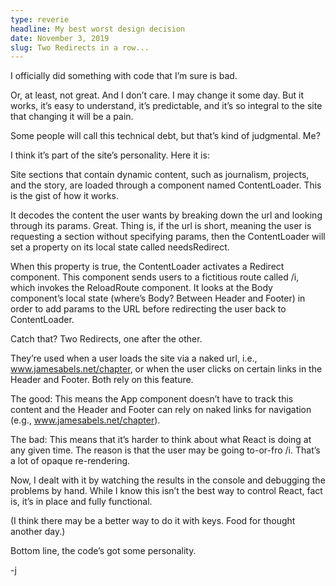 ```yaml
---
type: reverie
headline: My best worst design decision
date: November 3, 2019
slug: Two Redirects in a row...
---
```


I officially did something with code that I’m sure is bad. 

Or, at least, not great. And I don’t care. I may change it some day. But it works, it’s easy to understand, it’s predictable, and it’s so integral to the site that changing it will be a pain. 

Some people will call this technical debt, but that’s kind of judgmental. Me? 

I think it’s part of the site’s personality. Here it is:

Site sections that contain dynamic content, such as journalism, projects, and the story, are loaded through a component named ContentLoader. This is the gist of how it works. 

It decodes the content the user wants by breaking down the url and looking through its params. Great. Thing is, if the url is short, meaning the user is requesting a section without specifying params, then the ContentLoader will set a property on its local state called needsRedirect. 

When this property is true, the ContentLoader activates a Redirect component. This component  sends users to a fictitious route called /i, which invokes the ReloadRoute component. It looks at the Body component’s local state (where’s Body? Between Header and Footer) in order to add params to the URL before redirecting the user back to ContentLoader. 

Catch that? Two Redirects, one after the other. 

They’re used when a user loads the site via a naked url, i.e., www.jamesabels.net/chapter, or when the user clicks on certain links in the Header and Footer. Both rely on this feature. 

The good: This means the App component doesn’t have to track this content and the Header and Footer can rely on naked links for navigation (e.g., www.jamesabels.net/chapter). 

The bad: This means that it’s harder to think about what React is doing at any given time. The reason is that the user may be going to-or-fro /i. That’s a lot of opaque re-rendering.

Now, I dealt with it by watching the results in the console and debugging the problems by hand. While I know this isn’t the best way to control React, fact is, it’s in place and fully functional. 

(I think there may be a better way to do it with keys. Food for thought another day.)

Bottom line, the code’s got some personality. 

 -j